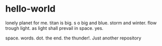 # hello-world

lonely planet for me. titan is big. s o big and blue.
storm and winter. flow trough light. as light shall prevail in space. yes.

space.
words.
dot.
the end.
the thunder!.
Just another repository
